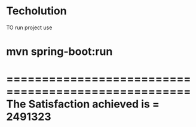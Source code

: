 # Techolution

TO run project use
# mvn spring-boot:run

====================================================
The Satisfaction achieved is = 2491323
====================================================

